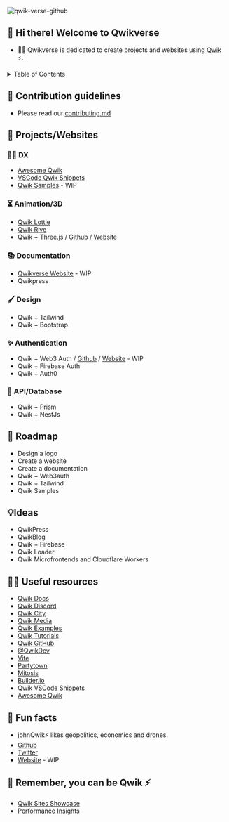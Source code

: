 ![qwik-verse-github](https://user-images.githubusercontent.com/4918140/205487288-62f1278a-8e67-4b89-a79f-b8e72603f81d.png)


##  👋 Hi there! Welcome to Qwikverse

- 🙋‍♀️ Qwikverse is dedicated to create projects and websites using [Qwik](https://qwik.builder.io/) ⚡.

<details>
<summary>Table of Contents</summary>

- [👋 Hi there! Welcome to Qwikverse](#-hi-there-welcome-to-qwikverse)
- [🌈 Contribution guidelines](#-contribution-guidelines)
- [🚀 Projects/Websites](#-projectswebsites)
  - [🧑‍💻 DX](#-dx)
  - [⏳ Animation/3D](#-animation3d)
  - [📚 Documentation](#-documentation)
  - [🖌️ Design](#️-design)
  - [✨ Authentication](#-authentication)![Uploading qwik-verse-github.png…]()

  - [📖 API/Database](#-apidatabase)
- [🚧  Roadmap](#--roadmap)
- [💡Ideas](#ideas)
- [👩‍💻 Useful resources](#-useful-resources)
- [🍿 Fun facts](#-fun-facts)
- [🧙 Remember, you can be Qwik ⚡](#-remember-you-can-be-qwik-)

</details>

## 🌈 Contribution guidelines
- Please read our [contributing.md](../contributing.md)


## 🚀 Projects/Websites
### 🧑‍💻 DX
- [Awesome Qwik](https://github.com/qwikverse/awesome-qwik)
- [VSCode Qwik Snippets](https://github.com/qwikverse/vscode-qwik-snippets)
- [Qwik Samples](https://github.com/qwikverse/qwik-samples) - WIP

### ⏳ Animation/3D
- [Qwik Lottie](https://github.com/qwikverse/qwik-lottie)
- [Qwik Rive](https://github.com/qwikverse/qwik-rive)
- Qwik + Three.js / [Github](https://github.com/qwikverse/qwik-three) / [Website](https://qwik-three.netlify.app/)

### 📚 Documentation
- [Qwikverse Website](https://github.com/qwikverse/qwik-land) - WIP
- Qwikpress

### 🖌️ Design
- Qwik + Tailwind
- Qwik + Bootstrap
### ✨ Authentication
- Qwik + Web3 Auth / [Github](https://github.com/qwikverse/qwik-web3auth) / [Website](https://qwik-web3auth.netlify.app/) - WIP
- Qwik + Firebase Auth
- Qwik + Auth0

### 📖 API/Database
- Qwik + Prism
- Qwik + NestJs

## 🚧  Roadmap
- Design a logo
- Create a website
- Create a documentation
- Qwik + Web3auth
- Qwik + Tailwind
- Qwik Samples

## 💡Ideas
- QwikPress
- QwikBlog
- Qwik + Firebase
- Qwik Loader
- Qwik Microfrontends and Cloudflare Workers

## 👩‍💻 Useful resources
- [Qwik Docs](https://qwik.builder.io/)
- [Qwik Discord](https://qwik.builder.io/chat)
- [Qwik City](https://qwik.builder.io/qwikcity/overview/)
- [Qwik Media](https://qwik.builder.io/media/)
- [Qwik Examples](https://qwik.builder.io/examples/introduction/hello-world/)
- [Qwik Tutorials](https://qwik.builder.io/tutorial/welcome/overview/)
- [Qwik GitHub](https://github.com/BuilderIO/qwik)
- [@QwikDev](https://twitter.com/QwikDev)
- [Vite](https://vitejs.dev/)
- [Partytown](https://partytown.builder.io/)
- [Mitosis](https://github.com/BuilderIO/mitosis)
- [Builder.io](https://www.builder.io/)
- [Qwik VSCode Snippets](https://marketplace.visualstudio.com/items?itemName=johnreemar.vscode-qwik-snippets)
- [Awesome Qwik](https://github.com/qwikverse/awesome-qwik)


## 🍿 Fun facts
- johnQwik⚡ likes geopolitics, economics and drones.
- [Github](https://github.com/reemardelarosa)
- [Twitter](https://twitter.com/johnreemarx)
- [Website](https://johnqwik.com) - WIP

## 🧙 Remember, you can be Qwik ⚡
- [Qwik Sites Showcase](https://qwik.builder.io/showcase/) 
- [Performance Insights](https://www.builder.io/c/performance-insights)
